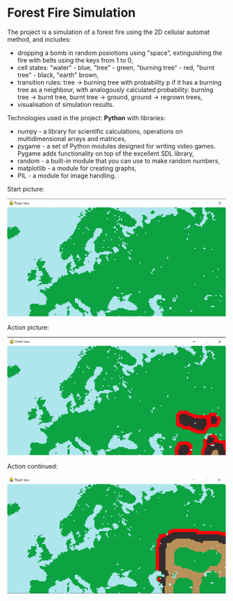 # Forest Fire Simulation
 
The project is a simulation of a forest fire using the 2D cellular automat method, and includes:
- dropping a bomb in random posiotions using "space", extinguishing the fire with belts using the keys from 1 to 0,
- cell states:  "water" - blue, "tree" - green, "burning tree" - red, "burnt tree" - black, "earth" brown,
- transition rules: 
tree -> burning tree with probability p if it has a burning tree as a neighbour, with analogously calculated probability: burning tree -> burnt tree, burnt tree -> ground, ground -> regrown trees,
- visualisation of simulation results.

Technologies used in the project: **Python** with libraries:
- numpy - a library for scientific calculations, operations on multidimensional arrays and matrices,
- pygame - a set of Python modules designed for writing video games. Pygame adds functionality on top of the excellent SDL library,
- random - a built-in module that you can use to make random numbers,
- matplotlib - a module for creating graphs,
- PIL - a module for image handling.

Start picture:
  
![1](https://github.com/weronikaabednarz/Forest-Fire-Simulation/blob/main/images/mapa.jpg)

Action picture:

![2](https://github.com/weronikaabednarz/Forest-Fire-Simulation/blob/main/images/image1.jpg)

Action continued:

![3](https://github.com/weronikaabednarz/Forest-Fire-Simulation/blob/main/images/image2.png)

